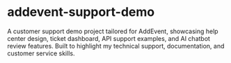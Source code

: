 # addevent-support-demo
A customer support demo project tailored for AddEvent, showcasing help center design, ticket dashboard, API support examples, and AI chatbot review features. Built to highlight my technical support, documentation, and customer service skills.
